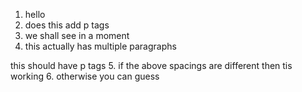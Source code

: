 1. hello
2. does this add p tags
3. we shall see in a moment
4. this actually has multiple paragraphs

 this should have p tags
5. if the above spacings are different then tis working
6. otherwise you can guess
